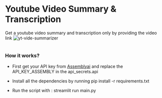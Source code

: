 # Youtube Video Summary & Transcription

Get a youtube video summary and transcription only by providing the video link
![yt-vide-summarizer](https://user-images.githubusercontent.com/106689032/187453731-02554f88-c13e-4c59-8850-858e10249aab.PNG)

#

### How it works?

- First get your API key from [Assemblyai](https://assemblyai.com) and replace the API_KEY_ASSEMBLY in the api_secrets.api

- Install all the dependencies by running pip install -r requirements.txt

- Run the script with : streamlit run main.py
